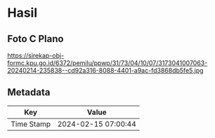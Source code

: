 # Hasil

## Foto C Plano

https://sirekap-obj-formc.kpu.go.id/6372/pemilu/ppwp/31/73/04/10/07/3173041007063-20240214-235838--cd92a316-8088-4401-a9ac-fd3868db5fe5.jpg


## Metadata

| Key        | Value               |
| ---------- | ------------------- |
| Time Stamp | 2024-02-15 07:00:44 |



